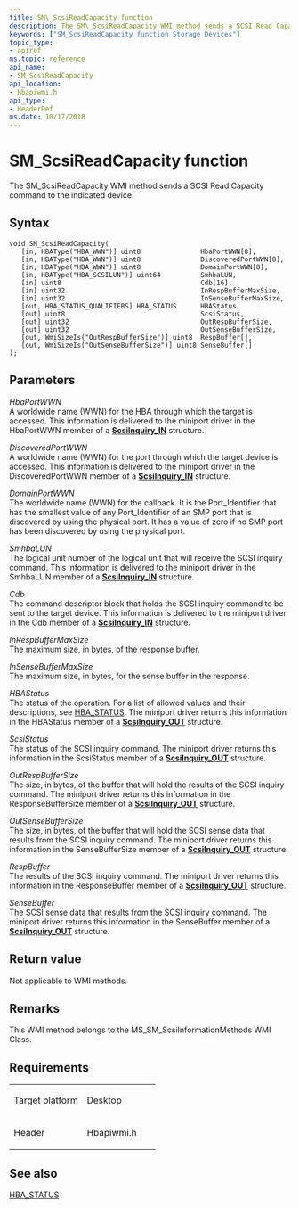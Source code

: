 ```yaml
---
title: SM\_ScsiReadCapacity function
description: The SM\_ScsiReadCapacity WMI method sends a SCSI Read Capacity command to the indicated device.
keywords: ["SM_ScsiReadCapacity function Storage Devices"]
topic_type:
- apiref
ms.topic: reference
api_name:
- SM_ScsiReadCapacity
api_location:
- Hbapiwmi.h
api_type:
- HeaderDef
ms.date: 10/17/2018
---
```


# SM\_ScsiReadCapacity function


The SM\_ScsiReadCapacity WMI method sends a SCSI Read Capacity command to the indicated device.

## Syntax

```ManagedCPlusPlus
void SM_ScsiReadCapacity(
   [in, HBAType("HBA_WWN")] uint8               HbaPortWWN[8],
   [in, HBAType("HBA_WWN")] uint8               DiscoveredPortWWN[8],
   [in, HBAType("HBA_WWN")] uint8               DomainPortWWN[8],
   [in, HBAType("HBA_SCSILUN")] uint64          SmhbaLUN,
   [in] uint8                                   Cdb[16],
   [in] uint32                                  InRespBufferMaxSize,
   [in] uint32                                  InSenseBufferMaxSize,
   [out, HBA_STATUS_QUALIFIERS] HBA_STATUS      HBAStatus,
   [out] uint8                                  ScsiStatus,
   [out] uint32                                 OutRespBufferSize,
   [out] uint32                                 OutSenseBufferSize,
   [out, WmiSizeIs("OutRespBufferSize")] uint8  RespBuffer[],
   [out, WmiSizeIs("OutSenseBufferSize")] uint8 SenseBuffer[]
);
```

## Parameters

*HbaPortWWN*   
A worldwide name (WWN) for the HBA through which the target is accessed. This information is delivered to the miniport driver in the HbaPortWWN member of a [**ScsiInquiry\_IN**](/windows-hardware/drivers/ddi/iscsiop/ns-iscsiop-_scsiinquiry_in) structure.

*DiscoveredPortWWN*   
A worldwide name (WWN) for the port through which the target device is accessed. This information is delivered to the miniport driver in the DiscoveredPortWWN member of a [**ScsiInquiry\_IN**](/windows-hardware/drivers/ddi/iscsiop/ns-iscsiop-_scsiinquiry_in) structure.

*DomainPortWWN*   
The worldwide name (WWN) for the callback. It is the Port\_Identifier that has the smallest value of any Port\_Identifier of an SMP port that is discovered by using the physical port. It has a value of zero if no SMP port has been discovered by using the physical port.

*SmhbaLUN*   
The logical unit number of the logical unit that will receive the SCSI inquiry command. This information is delivered to the miniport driver in the SmhbaLUN member of a [**ScsiInquiry\_IN**](/windows-hardware/drivers/ddi/iscsiop/ns-iscsiop-_scsiinquiry_in) structure.

*Cdb*   
The command descriptor block that holds the SCSI inquiry command to be sent to the target device. This information is delivered to the miniport driver in the Cdb member of a [**ScsiInquiry\_IN**](/windows-hardware/drivers/ddi/iscsiop/ns-iscsiop-_scsiinquiry_in) structure.

*InRespBufferMaxSize*   
The maximum size, in bytes, of the response buffer.

*InSenseBufferMaxSize*   
The maximum size, in bytes, for the sense buffer in the response.

*HBAStatus*   
The status of the operation. For a list of allowed values and their descriptions, see [HBA\_STATUS](hba-status.md). The miniport driver returns this information in the HBAStatus member of a [**ScsiInquiry\_OUT**](/windows-hardware/drivers/ddi/iscsiop/ns-iscsiop-_scsiinquiry_out) structure.

*ScsiStatus*   
The status of the SCSI inquiry command. The miniport driver returns this information in the ScsiStatus member of a [**ScsiInquiry\_OUT**](/windows-hardware/drivers/ddi/iscsiop/ns-iscsiop-_scsiinquiry_out) structure.

*OutRespBufferSize*   
The size, in bytes, of the buffer that will hold the results of the SCSI inquiry command. The miniport driver returns this information in the ResponseBufferSize member of a [**ScsiInquiry\_OUT**](/windows-hardware/drivers/ddi/iscsiop/ns-iscsiop-_scsiinquiry_out) structure.

*OutSenseBufferSize*   
The size, in bytes, of the buffer that will hold the SCSI sense data that results from the SCSI inquiry command. The miniport driver returns this information in the SenseBufferSize member of a [**ScsiInquiry\_OUT**](/windows-hardware/drivers/ddi/iscsiop/ns-iscsiop-_scsiinquiry_out) structure.

*RespBuffer*   
The results of the SCSI inquiry command. The miniport driver returns this information in the ResponseBuffer member of a [**ScsiInquiry\_OUT**](/windows-hardware/drivers/ddi/iscsiop/ns-iscsiop-_scsiinquiry_out) structure.

*SenseBuffer*   
The SCSI sense data that results from the SCSI inquiry command. The miniport driver returns this information in the SenseBuffer member of a [**ScsiInquiry\_OUT**](/windows-hardware/drivers/ddi/iscsiop/ns-iscsiop-_scsiinquiry_out) structure.

## Return value

Not applicable to WMI methods.

## Remarks

This WMI method belongs to the MS\_SM\_ScsiInformationMethods WMI Class.

## Requirements

<table>
<colgroup>
<col width="50%" />
<col width="50%" />
</colgroup>
<tbody>
<tr class="odd">
<td align="left"><p>Target platform</p></td>
<td align="left">Desktop</td>
</tr>
<tr class="even">
<td align="left"><p>Header</p></td>
<td align="left">Hbapiwmi.h</td>
</tr>
</tbody>
</table>

## <span id="see_also"></span>See also


[HBA\_STATUS](hba-status.md)

 

